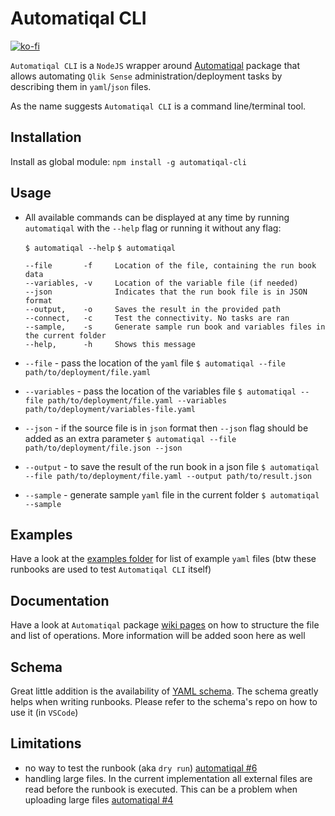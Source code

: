 # Automatiqal CLI

[![ko-fi](https://www.ko-fi.com/img/githubbutton_sm.svg)](https://ko-fi.com/T6T0148ZP)

`Automatiqal CLI` is a `NodeJS` wrapper around [Automatiqal](https://github.com/informatiqal/automatiqal) package that allows automating `Qlik Sense` administration/deployment tasks by describing them in `yaml`/`json` files.

As the name suggests `Automatiqal CLI` is a command line/terminal tool.

## Installation

Install as global module:
`npm install -g automatiqal-cli`

## Usage

- All available commands can be displayed at any time by running `automatiqal` with the `--help` flag or running it without any flag:

  `$ automatiqal --help`
  `$ automatiqal`

  ```text
  --file       -f     Location of the file, containing the run book data
  --variables, -v     Location of the variable file (if needed)
  --json              Indicates that the run book file is in JSON format
  --output,    -o     Saves the result in the provided path
  --connect,   -c     Test the connectivity. No tasks are ran
  --sample,    -s     Generate sample run book and variables files in the current folder
  --help,      -h     Shows this message
  ```

- `--file` - pass the location of the `yaml` file
  `$ automatiqal --file path/to/deployment/file.yaml`

- `--variables` - pass the location of the variables file
  `$ automatiqal --file path/to/deployment/file.yaml --variables path/to/deployment/variables-file.yaml`

- `--json` - if the source file is in `json` format then `--json` flag should be added as an extra parameter
  `$ automatiqal --file path/to/deployment/file.json --json`

- `--output` - to save the result of the run book in a json file
  `$ automatiqal --file path/to/deployment/file.yaml --output path/to/result.json`

- `--sample` - generate sample `yaml` file in the current folder
  `$ automatiqal --sample`

## Examples

Have a look at the [examples folder](https://github.com/Informatiqal/automatiqal-cli/tree/main/runbook-examples) for list of example `yaml` files (btw these runbooks are used to test `Automatiqal CLI` itself)

## Documentation

Have a look at `Automatiqal` package [wiki pages](https://github.com/Informatiqal/automatiqal/wiki) on how to structure the file and list of operations. More information will be added soon here as well

## Schema

Great little addition is the availability of [YAML schema](https://github.com/Informatiqal/automatiqal-cli-schema). The schema greatly helps when writing runbooks. Please refer to the schema's repo on how to use it (in `VSCode`)

## Limitations

- no way to test the runbook (aka `dry run`) [automatiqal #6](https://github.com/Informatiqal/automatiqal/issues/6)
- handling large files. In the current implementation all external files are read before the runbook is executed. This can be a problem when uploading large files [automatiqal #4](https://github.com/Informatiqal/automatiqal/issues/4)
